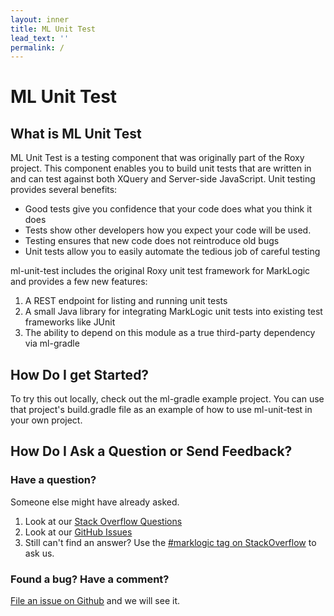 ```yaml
---
layout: inner
title: ML Unit Test
lead_text: ''
permalink: /
---
```


# ML Unit Test

## What is ML Unit Test
ML Unit Test is a testing component that was originally part of the Roxy project. This component enables you to build 
unit tests that are written in and can test against both XQuery and Server-side JavaScript. Unit testing provides 
several benefits:

- Good tests give you confidence that your code does what you think it does
- Tests show other developers how you expect your code will be used.
- Testing ensures that new code does not reintroduce old bugs
- Unit tests allow you to easily automate the tedious job of careful testing

ml-unit-test includes the original Roxy unit test framework for MarkLogic and provides a few new features:

1. A REST endpoint for listing and running unit tests
1. A small Java library for integrating MarkLogic unit tests into existing test frameworks like JUnit
1. The ability to depend on this module as a true third-party dependency via ml-gradle

## How Do I get Started?

To try this out locally, check out the ml-gradle example project. You can use that project's build.gradle file as an 
example of how to use ml-unit-test in your own project.

## How Do I Ask a Question or Send Feedback?

### Have a question?
Someone else might have already asked.
1. Look at our [Stack Overflow Questions](https://stackoverflow.com/questions/tagged/marklogic)
1. Look at our [GitHub Issues](https://github.com/marklogic-community/ml-unit-test/issues)
1. Still can't find an answer? Use the [#marklogic tag on StackOverflow](https://stackoverflow.com/questions/ask?tags=marklogic) to ask us.

### Found a bug? Have a comment?
[File an issue on Github](https://github.com/marklogic-community/ml-unit-test/issues/new) and we will see it.
